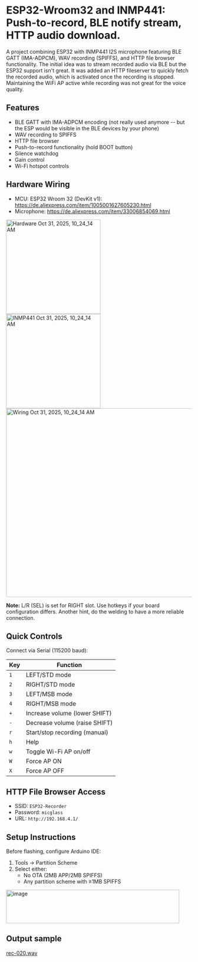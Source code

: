 # ESP32-Wroom32 and INMP441: Push-to-record, BLE notify stream, HTTP audio download.

A project combining ESP32 with INMP441 I2S microphone featuring BLE GATT (IMA-ADPCM), WAV recording (SPIFFS), and HTTP file browser functionality. The initial idea was to stream recorded audio via BLE but the ESP32 support isn't great. It was added an HTTP fileserver to quickly fetch the recorded audio, which is activated once the recording is stopped. Maintaining the WiFi AP active while recording was not great for the voice quality.

## Features
- BLE GATT with IMA-ADPCM encoding (not really used anymore -- but the ESP would be visible in the BLE devices by your phone)
- WAV recording to SPIFFS
- HTTP file browser
- Push-to-record functionality (hold BOOT button)
- Silence watchdog
- Gain control
- Wi-Fi hotspot controls

## Hardware Wiring

- MCU: ESP32 Wroom 32 (DevKit v1): https://de.aliexpress.com/item/1005001627605230.html
- Microphone: https://de.aliexpress.com/item/33006854069.html 

<img width="256" height="256" alt="Hardware Oct 31, 2025, 10_24_14 AM" src="https://github.com/user-attachments/assets/cf1169da-4a27-44fa-af84-124c856fed5c" />
<img width="256" height="256" alt="INMP441 Oct 31, 2025, 10_24_14 AM" src="https://github.com/user-attachments/assets/ac3a9e59-3bdc-43d6-9727-c5b421ffc8ca" />
<img width="512" height="512" alt="Wiring Oct 31, 2025, 10_24_14 AM" src="https://github.com/user-attachments/assets/b276de3f-de0b-482f-a72e-c3cff12ac135" />

**Note:** L/R (SEL) is set for RIGHT slot. Use hotkeys if your board configuration differs. Another hint, do the welding to have a more reliable connection.

## Quick Controls
Connect via Serial (115200 baud):

| Key | Function |
|-----|----------|
| `1` | LEFT/STD mode |
| `2` | RIGHT/STD mode |
| `3` | LEFT/MSB mode |
| `4` | RIGHT/MSB mode |
| `+` | Increase volume (lower SHIFT) |
| `-` | Decrease volume (raise SHIFT) |
| `r` | Start/stop recording (manual) |
| `h` | Help |
| `w` | Toggle Wi-Fi AP on/off |
| `W` | Force AP ON |
| `X` | Force AP OFF |

## HTTP File Browser Access
- SSID: `ESP32-Recorder`
- Password: `micglass`
- URL: `http://192.168.4.1/`

## Setup Instructions
Before flashing, configure Arduino IDE:
1. Tools → Partition Scheme
2. Select either:
   - No OTA (2MB APP/2MB SPIFFS)
   - Any partition scheme with ≥1MB SPIFFS
  
<img width="470" height="91" alt="image" src="https://github.com/user-attachments/assets/14c1a285-df6a-4a8a-9920-186eb9a4cc8a" />

## Output sample

[rec-020.wav](https://github.com/user-attachments/files/23260313/rec-020.wav)

